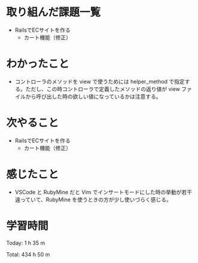 # 取り組んだ課題一覧
- RailsでECサイトを作る
  - カート機能（修正）

# わかったこと
- コントローラのメソッドを view で使うためには helper_method で指定する。ただし、この時コントローラで定義したメソッドの返り値が view ファイルから呼び出した時の欲しい値になっているかは注意する。

# 次やること
- RailsでECサイトを作る
  - カート機能（修正）

# 感じたこと
- VSCode と RubyMine だと Vim でインサートモードにした時の挙動が若干違っていて、RubyMine を使うときの方が少し使いづらく感じる。

# 学習時間
Today: 1 h 35 m

Total: 434 h 50 m

